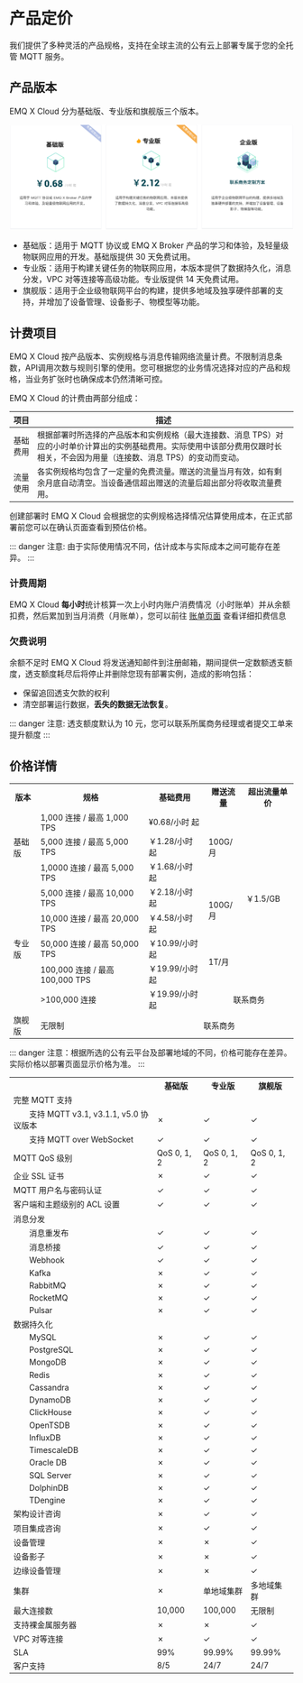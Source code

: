 # 产品定价

我们提供了多种灵活的产品规格，支持在全球主流的公有云上部署专属于您的全托管 MQTT 服务。

## 产品版本

EMQ X Cloud 分为基础版、专业版和旗舰版三个版本。

![edition](./_assets/product_edition.png)

- 基础版：适用于 MQTT 协议或 EMQ X Broker 产品的学习和体验，及轻量级物联网应用的开发。基础版提供 30 天免费试用。
- 专业版：适用于构建关键任务的物联网应用，本版本提供了数据持久化，消息分发，VPC 对等连接等高级功能。专业版提供 14 天免费试用。
- 旗舰版：适用于企业级物联网平台的构建，提供多地域及独享硬件部署的支持，并增加了设备管理、设备影子、物模型等功能。



## 计费项目

EMQ X Cloud 按产品版本、实例规格与消息传输网络流量计费。不限制消息条数，API调用次数与规则引擎的使用。您可根据您的业务情况选择对应的产品和规格，当业务扩张时也确保成本仍然清晰可控。

EMQ X Cloud 的计费由两部分组成：

| 项目     | 描述                                                         |
| -------- | ------------------------------------------------------------ |
| 基础费用 | 根据部署时所选择的产品版本和实例规格（最大连接数、消息 TPS）对应的小时单价计算出的实例基础费用。实际使用中该部分费用仅跟时长相关，不会因为用量（连接数、消息 TPS）的变动而变动。 |
| 流量使用 | 各实例规格均包含了一定量的免费流量。赠送的流量当月有效，如有剩余月底自动清空。当设备通信超出赠送的流量后超出部分将收取流量费用。 |

创建部署时 EMQ X Cloud 会根据您的实例规格选择情况估算使用成本，在正式部署前您可以在确认页面查看到预估价格。

::: danger
注意: 由于实际使用情况不同，估计成本与实际成本之间可能存在差异。
:::



### 计费周期

EMQ X Cloud **每小时**统计核算一次上小时内账户消费情况（小时账单）并从余额扣费，然后累加到当月消费（月账单），您可以前往 [账单页面](<https://cloud.emqx.cn/console/billing/overview>) 查看详细扣费信息



### 欠费说明

余额不足时 EMQ X Cloud 将发送通知邮件到注册邮箱，期间提供一定数额透支额度，透支额度耗尽后将停止并删除您现有部署实例，造成的影响包括：

- 保留追回透支欠款的权利
- 清空部署运行数据，**丢失的数据无法恢复**。

::: danger
注意: 透支额度默认为 10 元，您可以联系所属商务经理或者提交工单来提升额度
:::

## 价格详情

<table>
   <tr>
      <th>版本</th>
      <th>规格</th>
      <th>基础费用</th>
      <th>赠送流量</th>
      <th>超出流量单价</th>
   </tr>
   <tr>
      <td rowspan="3">基础版</td>
      <td>1,000 连接 / 最高 1,000 TPS</td>
      <td>¥0.68/小时 起</td>
      <td rowspan="3">100G/月</td>
      <td rowspan="7">￥1.5/GB</td>
   </tr>
   <tr>
      <td>5,000 连接 / 最高 5,000 TPS</td>
      <td>￥1.28/小时 起</td>
   </tr>
   <tr>
      <td>1,0000 连接 / 最高 5,000 TPS</td>
      <td>￥1.68/小时 起</td>
   </tr>
   <tr>
      <td rowspan="5">专业版</td>
      <td>5,000 连接 / 最高 10,000 TPS</td>
      <td>￥2.18/小时 起</td>
      <td rowspan="2">100G/月</td>
   </tr>
   <tr>
      <td>10,000 连接 / 最高 20,000 TPS</td>
      <td>￥4.58/小时 起</td>
   </tr>
   <tr>
      <td>50,000 连接 / 最高 50,000 TPS</td>
      <td>￥10.99/小时 起</td>
      <td rowspan="2">1T/月</td>
   </tr>
   <tr>
      <td>100,000 连接 / 最高 100,000 TPS</td>
      <td>￥19.99/小时 起</td>
   </tr>
   <tr>
      <td>>100,000 连接</td>
      <td>￥19.99/小时 起</td>
      <td colspan="2" align="center">联系商务</td>
   </tr>
   <tr>
      <td>旗舰版</td>
      <td>无限制</td>
      <td colspan="3" align="center">联系商务</td>
   </tr>
</table>


::: danger
注意：根据所选的公有云平台及部署地域的不同，价格可能存在差异。实际价格以部署页面显示价格为准。
:::

<table>
  <tr>
      <th></th>
      <th>基础版</th>
      <th>专业版</th>
      <th>旗舰版</th>
    </tr>
   <tr>
      <td>完整 MQTT 支持</td>
      <td></td>
      <td></td>
      <td></td>
   </tr>
   <tr>
      <td style="text-indent: 2em;">支持 MQTT v3.1, v3.1.1, v5.0 协议版本</td>
      <td>&#10007</td>
      <td>&#10003</td>
      <td>&#10003</td>
   </tr>
   <tr>
      <td style="text-indent: 2em;">支持 MQTT over WebSocket</td>
      <td>&#10003</td>
      <td>&#10003</td>
      <td>&#10003</td>
   </tr>
   <tr>
      <td>MQTT QoS 级别</td>
      <td>QoS 0, 1, 2</td>
      <td>QoS 0, 1, 2</td>
      <td>QoS 0, 1, 2</td>
   </tr>
   <tr>
      <td>企业 SSL 证书</td>
      <td>&#10007</td>
      <td>&#10003</td>
      <td>&#10003</td>
   </tr>
   <tr>
      <td>MQTT 用户名与密码认证</td>
      <td>&#10003</td>
      <td>&#10003</td>
      <td>&#10003</td>
   </tr>
   <tr>
      <td>客户端和主题级别的 ACL 设置</td>
      <td>&#10003</td>
      <td>&#10003</td>
      <td>&#10003</td>
   </tr>
   <tr>
      <td>消息分发</td>
      <td></td>
      <td></td>
      <td></td>
   </tr>
   <tr>
      <td style="text-indent: 2em;">消息重发布</td>
      <td>&#10003</td>
      <td>&#10003</td>
      <td>&#10003</td>
   </tr>
   <tr>
      <td style="text-indent: 2em;">消息桥接</td>
      <td>&#10003</td>
      <td>&#10003</td>
      <td>&#10003</td>
   </tr>
   <tr>
      <td style="text-indent: 2em;">Webhook</td>
      <td>&#10003</td>
      <td>&#10003</td>
      <td>&#10003</td>
   </tr>
   <tr>
      <td style="text-indent: 2em;">Kafka</td>
      <td>&#10007</td>
      <td>&#10003</td>
      <td>&#10003</td>
   </tr>
   <tr>
      <td style="text-indent: 2em;">RabbitMQ</td>
      <td>&#10007</td>
      <td>&#10003</td>
      <td>&#10003</td>
   </tr>
   <tr>
      <td style="text-indent: 2em;">RocketMQ</td>
      <td>&#10007</td>
      <td>&#10003</td>
      <td>&#10003</td>
   </tr>
   <tr>
      <td style="text-indent: 2em;">Pulsar</td>
      <td>&#10007</td>
      <td>&#10003</td>
      <td>&#10003</td>
   </tr>
   <tr>
      <td>数据持久化</td>
      <td></td>
      <td></td>
      <td></td>
   </tr>
   <tr>
      <td style="text-indent: 2em;">MySQL</td>
      <td>&#10007</td>
      <td>&#10003</td>
      <td>&#10003</td>
   </tr>
   <tr>
      <td style="text-indent: 2em;">PostgreSQL</td>
      <td>&#10007</td>
      <td>&#10003</td>
      <td>&#10003</td>
   </tr>
   <tr>
      <td style="text-indent: 2em;">MongoDB</td>
      <td>&#10007</td>
      <td>&#10003</td>
      <td>&#10003</td>
   </tr>
   <tr>
      <td style="text-indent: 2em;">Redis</td>
      <td>&#10007</td>
      <td>&#10003</td>
      <td>&#10003</td>
   </tr>
   <tr>
      <td style="text-indent: 2em;">Cassandra</td>
      <td>&#10007</td>
      <td>&#10003</td>
      <td>&#10003</td>
   </tr>
   <tr>
      <td style="text-indent: 2em;">DynamoDB</td>
      <td>&#10007</td>
      <td>&#10003</td>
      <td>&#10003</td>
   </tr>
   <tr>
      <td style="text-indent: 2em;">ClickHouse</td>
      <td>&#10007</td>
      <td>&#10003</td>
      <td>&#10003</td>
   </tr>
   <tr>
      <td style="text-indent: 2em;">OpenTSDB</td>
      <td>&#10007</td>
      <td>&#10003</td>
      <td>&#10003</td>
   </tr>
   <tr>
      <td style="text-indent: 2em;">InfluxDB</td>
      <td>&#10007</td>
      <td>&#10003</td>
      <td>&#10003</td>
   </tr>
   <tr>
      <td style="text-indent: 2em;">TimescaleDB</td>
      <td>&#10007</td>
      <td>&#10003</td>
      <td>&#10003</td>
   </tr>
   <tr>
      <td style="text-indent: 2em;">Oracle DB</td>
      <td>&#10007</td>
      <td>&#10003</td>
      <td>&#10003</td>
   </tr>
   <tr>
      <td style="text-indent: 2em;">SQL Server</td>
      <td>&#10007</td>
      <td>&#10003</td>
      <td>&#10003</td>
   </tr>
   <tr>
      <td style="text-indent: 2em;">DolphinDB</td>
      <td>&#10007</td>
      <td>&#10003</td>
      <td>&#10003</td>
   </tr>
   <tr>
      <td style="text-indent: 2em;">TDengine</td>
      <td>&#10007</td>
      <td>&#10003</td>
      <td>&#10003</td>
   </tr>
   <tr>
      <td>架构设计咨询</td>
      <td>&#10007</td>
      <td>&#10003</td>
      <td>&#10003</td>
   </tr>
   <tr>
      <td>项目集成咨询</td>
      <td>&#10007</td>
      <td>&#10003</td>
      <td>&#10003</td>
   </tr>
   <tr>
      <td>设备管理</td>
      <td>&#10007</td>
      <td>&#10007</td>
      <td>&#10003</td>
   </tr>
   <tr>
      <td>设备影子</td>
      <td>&#10007</td>
      <td>&#10007</td>
      <td>&#10003</td>
   </tr>
   <tr>
      <td>边缘设备管理</td>
      <td>&#10007</td>
      <td>&#10007</td>
      <td>&#10003</td>
   </tr>
   <tr>
      <td>集群</td>
      <td>&#10007</td>
      <td>单地域集群</td>
      <td>多地域集群</td>
   </tr>
   <tr>
      <td>最大连接数</td>
      <td>10,000</td>
      <td>100,000</td>
      <td>无限制</td>
   </tr>
   <tr>
      <td>支持裸金属服务器</td>
      <td>&#10007</td>
      <td>&#10007</td>
      <td>&#10003</td>
   </tr>
   <tr>
      <td>VPC 对等连接</td>
      <td>&#10007</td>
      <td>&#10003</td>
      <td>&#10003</td>
   </tr>
   <tr>
      <td>SLA</td>
      <td>99%</td>
      <td>99.99%</td>
      <td>99.99%</td>
   </tr>
   <tr>
      <td>客户支持</td>
      <td>8/5</td>
      <td>24/7</td>
      <td>24/7</td>
   </tr>
</table>
